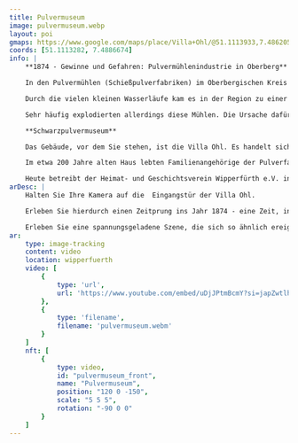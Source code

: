 ```yaml
---
title: Pulvermuseum
image: pulvermuseum.webp
layout: poi
gmaps: https://www.google.com/maps/place/Villa+Ohl/@51.1113933,7.4862051,17z/data=!3m1!4b1!4m6!3m5!1s0x47b934b438695541:0x23677c406164f6e9!8m2!3d51.11139!4d7.48878!16s%2Fg%2F120p462z?entry=ttu
coords: [51.1113282, 7.4886674]
info: |
    **1874 - Gewinne und Gefahren: Pulvermühlenindustrie in Oberberg**

    In den Pulvermühlen (Schießpulverfabriken) im Oberbergischen Kreis wurden Salpeter, Schwefel und Holzkohle für die Herstellung von Schwarzpulver zerkleinert gemischt werden. 

    Durch die vielen kleinen Wasserläufe kam es in der Region zu einer Verdichtung an Produktionsstätten - mit guten Gewinnen für die Betreiber.

    Sehr häufig explodierten allerdings diese Mühlen. Die Ursache dafür konnte schon ein einzelner Funke sein, der z.B. beim Einschlagen eines Nagels entstand, oder eine elektrostatische Aufladung der Luft.

    **Schwarzpulvermuseum**

    Das Gebäude, vor dem Sie stehen, ist die Villa Ohl. Es handelt sich um ehemalige Fabrikantenvilla, in der sich u.a. das Schwarzpulvermuseum befindet.

    Im etwa 200 Jahre alten Haus lebten Familienangehörige der Pulverfabrikanten Cramer und Buchholz. Sie bestimmten das regionale Wirtschaftsgeschehen so stark, dass man die Region „Königreich Buchholz“ nannte. Wegen eines Besuches von Kaiser Wilhelm II. wurde es zeitweise auch die „Kaiservilla“ nannte.

    Heute betreibt der Heimat- und Geschichtsverein Wipperfürth e.V. in den Räumen der 1. Etage ein Museum zur  Geschichte der Schwarzpulvermühlen im Tal der Wipper und ihrer Seitenbäche - - inklusive Beleuchtung von Handel und Transport.
arDesc: |
    Halten Sie Ihre Kamera auf die  Eingangstür der Villa Ohl.

    Erleben Sie hierdurch einen Zeitprung ins Jahr 1874 - eine Zeit, in der die Pulvermühlen rund um Wipperfürth in Vollproduktion laufen. Die deutsche Regierung braucht Schwarzpulver.

    Erleben Sie eine spannungsgeladene Szene, die sich so ähnlich ereignet haben könnte.
ar:
    type: image-tracking
    content: video
    location: wipperfuerth
    video: [
        {
            type: 'url',
            url: 'https://www.youtube.com/embed/uDjJPtmBcmY?si=japZwtlh16alDnu_'
        },
        {
            type: 'filename',
            filename: 'pulvermuseum.webm'
        }
    ]
    nft: [
        {
            type: video,
            id: "pulvermuseum_front",
            name: "Pulvermuseum",
            position: "120 0 -150",
            scale: "5 5 5",
            rotation: "-90 0 0"
        }
    ]
---
```


